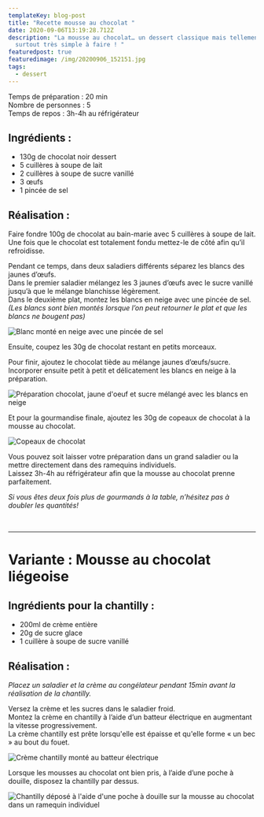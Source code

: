```yaml
---
templateKey: blog-post
title: "Recette mousse au chocolat "
date: 2020-09-06T13:19:28.712Z
description: "La mousse au chocolat… un dessert classique mais tellement bon et
  surtout très simple à faire ! "
featuredpost: true
featuredimage: /img/20200906_152151.jpg
tags:
  - dessert
---
```

Temps de préparation : 20 min\
Nombre de personnes : 5\
Temps de repos : 3h-4h au réfrigérateur

## Ingrédients :

* 130g de chocolat noir dessert
* 5 cuillères à soupe de lait
* 2 cuillères à soupe de sucre vanillé
* 3 œufs
* 1 pincée de sel

## Réalisation :

Faire fondre 100g de chocolat au bain-marie avec 5 cuillères à soupe de lait. \
Une fois que le chocolat est totalement fondu mettez-le de côté afin qu’il refroidisse.

Pendant ce temps, dans deux saladiers différents séparez les blancs des jaunes d’œufs.\
Dans le premier saladier mélangez les 3 jaunes d’œufs avec le sucre vanillé jusqu’à que le mélange blanchisse légèrement.\
Dans le deuxième plat, montez les blancs en neige avec une pincée de sel.\
*(Les blancs sont bien montés lorsque l’on peut retourner le plat et que les blancs ne bougent pas)*

![Blanc monté en neige avec une pincée de sel ](/img/ben-new-d-1-.jpg "Blanc monté en neige")

Ensuite, coupez les 30g de chocolat restant en petits morceaux.

Pour finir, ajoutez le chocolat tiède au mélange jaunes d’œufs/sucre. \
Incorporer ensuite petit à petit et délicatement les blancs en neige à la préparation.

![Préparation chocolat, jaune d'oeuf et sucre mélangé avec les blancs en neige](/img/newddd.jpg "Préparation mousse au chocolat ")

Et pour la gourmandise finale, ajoutez les 30g de copeaux de chocolat à la mousse au chocolat.

![Copeaux de chocolat ](/img/chocolat-new-d.jpg "Copeaux de chocolat ")

Vous pouvez soit laisser votre préparation dans un grand saladier ou la mettre directement dans des ramequins individuels.\
Laissez 3h-4h au réfrigérateur afin que la mousse au chocolat prenne parfaitement.

*Si vous êtes deux fois plus de gourmands à la table, n’hésitez pas à doubler les quantités!*

*</br>*

- - -

# Variante : Mousse au chocolat liégeoise

## Ingrédients pour la chantilly :

* 200ml de crème entière
* 20g de sucre glace
* 1 cuillère à soupe de sucre vanillé

## Réalisation :

*Placez un saladier et la crème au congélateur pendant 15min avant la réalisation de la chantilly.*

Versez la crème et les sucres dans le saladier froid.\
Montez la crème en chantilly à l’aide d’un batteur électrique en augmentant la vitesse progressivement.\
La crème chantilly est prête lorsqu'elle est épaisse et qu'elle forme « un bec » au bout du fouet.

![Crème chantilly monté au batteur électrique](/img/creme-chantilly.jpg "Crème chantilly ")

Lorsque les mousses au chocolat ont bien pris, à l’aide d’une poche à douille, disposez la chantilly par dessus.  

![Chantilly déposé à l'aide d'une poche à douille sur la mousse au chocolat dans un ramequin individuel ](/img/mousse-au-chocolat-chantilly.jpg "Mousse au chocolat liégeoise")